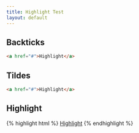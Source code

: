 ```yaml
---
title: Highlight Test
layout: default
---
```


## Backticks

``` html
<a href="#">Highlight</a>
```

## Tildes

~~~ html
<a href="#">Highlight</a>
~~~

## Highlight

{% highlight html %}
<a href="#">Highlight</a>
{% endhighlight %}
